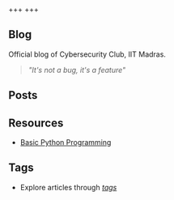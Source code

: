 +++
+++

## Blog

Official blog of Cybersecurity Club, IIT Madras.

> *"It's not a bug, it's a feature"*

## Posts



## Resources

- [Basic Python Programming](./resources/resource1)

## Tags

- Explore articles through *[tags](/blog/tags)*   







